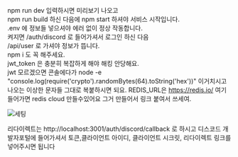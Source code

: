 npm run dev 입력하시면 미리보기 나오고  
npm run build 하신 다음에 npm start 하셔야 서비스 시작입니다.  
.env 에 정보들 넣으셔야 에러 없이 정상 작동합니다.  
켜지면 /auth/discord 로 들어가셔서 로그인 하신 다음  
/api/user 로 가셔야 정보가 뜹니다.  
npm i 도 꼭 해주세요.  
jwt_token 은 충분히 복잡하게 해야 해킹 안당해요.  
jwt 모르겠으면 콘솔에다가 node -e "console.log(require('crypto').randomBytes(64).toString('hex'))"  이거치시고 나오는 이상한 문자들 그대로 복붙하시면 되요.
REDIS_URL은 https://redis.io/ 여기 들어가면 redis cloud 만들수있어요 그거 만들어서 링크 붙여서 쓰세여.

![세팅](https://github.com/sejun3232/img/blob/main/%EC%8A%A4%ED%81%AC%EB%A6%B0%EC%83%B7%202025-06-07%20153403.png)  

리다이렉트는 http://localhost:3001/auth/discord/callback 로 하시고 디스코드 개발자포털에 들어가셔서 토큰,클라이언트 아이디, 클라이언트 시크릿, 리다이렉트 링크를 넣어주시면 됩니다

